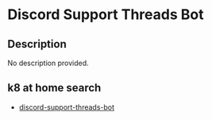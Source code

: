 # Discord Support Threads Bot

## Description

No description provided.

## k8 at home search

- [discord-support-threads-bot](https://nanne.dev/k8s-at-home-search/#/discord-support-threads-bot)
